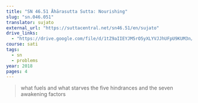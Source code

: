 ```yaml
---
title: "SN 46.51 Āhārasutta Sutta: Nourishing"
slug: "sn.046.051"
translator: sujato
external_url: "https://suttacentral.net/sn46.51/en/sujato"
drive_links: 
  - "https://drive.google.com/file/d/1tZ9aIIEYJM5rO5yXLYVJJhUFpU9KUM3n/view?usp=drivesdk"
course: sati
tags:
  - sn
  - problems
year: 2018
pages: 4
---
```


> what fuels and what starves the five hindrances and the seven awakening factors
